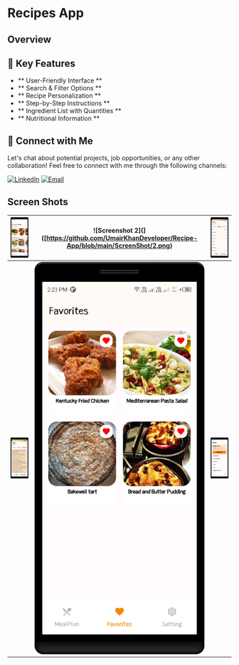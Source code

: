 # Recipes App
## Overview

## 🚀 Key Features
- ** User-Friendly Interface **
- ** Search & Filter Options **  
- ** Recipe Personalization **
- ** Step-by-Step Instructions **
- ** Ingredient List with Quantities **
- ** Nutritional Information **

## 🤝 Connect with Me
Let's chat about potential projects, job opportunities, or any other collaboration! Feel free to connect with me through the following channels:

[![LinkedIn](https://img.shields.io/badge/LinkedIn-Connect-blue?style=for-the-badge&logo=linkedin)](https://www.linkedin.com/in/umair-khan-4bb312322)
[![Email](https://img.shields.io/badge/Email-Drop%20a%20Message-red?style=for-the-badge&logo=gmail)](mailto:uk236393@gmail.com)

## Screen Shots

| ![Screenshot 1](https://github.com/UmairKhanDeveloper/Recipe-App/blob/main/ScreenShot/1.png) | ![Screenshot 2](]([https://github.com/UmairKhanDeveloper/Recipe-App/blob/main/ScreenShot/2.png) | ![Screenshot 3](https://github.com/UmairKhanDeveloper/Recipe-App/blob/main/ScreenShot/3.png) |
| --- | --- | --- |
| ![Screenshot 4](https://github.com/UmairKhanDeveloper/Recipe-App/blob/main/ScreenShot/4.png) | ![Screenshot 5](https://github.com/UmairKhanDeveloper/Recipe-App/blob/main/ScreenShot/5.png) | ![Screenshot 6](https://github.com/UmairKhanDeveloper/Recipe-App/blob/main/ScreenShot/6.png) 

